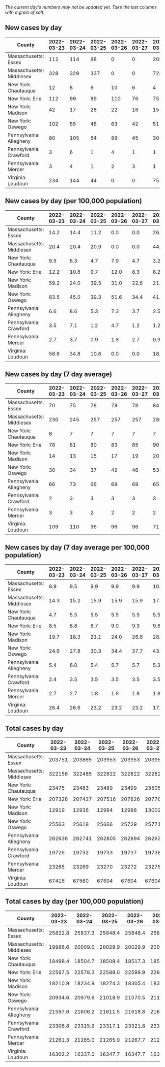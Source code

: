 _The current day's numbers may not be updated yet. Take the last columns with a grain of salt._
## New cases by day

| County | 2022-03-23 | 2022-03-24 | 2022-03-25 | 2022-03-26 | 2022-03-27 | 2022-03-28 | 2022-03-29 |
| --- | --- | --- | --- | --- | --- | --- | --- |
| Massachusetts: Essex | 112 | 114 | 88 | 0 | 0 | 205 | 96 |
| Massachusetts: Middlesex | 328 | 329 | 337 | 0 | 0 | 723 | 356 |
| New York: Chautauqua | 12 | 8 | 6 | 10 | 6 | 4 | 3 |
| New York: Erie | 112 | 99 | 89 | 110 | 76 | 75 | 100 |
| New York: Madison | 42 | 17 | 28 | 22 | 16 | 15 | 17 |
| New York: Oswego | 102 | 55 | 48 | 63 | 42 | 51 | 48 |
| Pennsylvania: Allegheny | 80 | 105 | 64 | 89 | 45 | 30 | 58 |
| Pennsylvania: Crawford | 3 | 6 | 1 | 4 | 1 | 1 |  |
| Pennsylvania: Mercer | 3 | 4 | 1 | 2 | 3 | 1 | 2 |
| Virginia: Loudoun | 234 | 144 | 44 | 0 | 0 | 75 | 48 |

## New cases by day (per 100,000 population)

| County | 2022-03-23 | 2022-03-24 | 2022-03-25 | 2022-03-26 | 2022-03-27 | 2022-03-28 | 2022-03-29 |
| --- | --- | --- | --- | --- | --- | --- | --- |
| Massachusetts: Essex | 14.2 | 14.4 | 11.2 | 0.0 | 0.0 | 26.0 | 12.2 |
| Massachusetts: Middlesex | 20.4 | 20.4 | 20.9 | 0.0 | 0.0 | 44.9 | 22.1 |
| New York: Chautauqua | 9.5 | 6.3 | 4.7 | 7.9 | 4.7 | 3.2 | 2.4 |
| New York: Erie | 12.2 | 10.8 | 9.7 | 12.0 | 8.3 | 8.2 | 10.9 |
| New York: Madison | 59.2 | 24.0 | 39.5 | 31.0 | 22.6 | 21.1 | 24.0 |
| New York: Oswego | 83.5 | 45.0 | 39.3 | 51.6 | 34.4 | 41.8 | 39.3 |
| Pennsylvania: Allegheny | 6.6 | 8.6 | 5.3 | 7.3 | 3.7 | 2.5 | 4.8 |
| Pennsylvania: Crawford | 3.5 | 7.1 | 1.2 | 4.7 | 1.2 | 1.2 |  |
| Pennsylvania: Mercer | 2.7 | 3.7 | 0.9 | 1.8 | 2.7 | 0.9 | 1.8 |
| Virginia: Loudoun | 56.6 | 34.8 | 10.6 | 0.0 | 0.0 | 18.1 | 11.6 |

## New cases by day (7 day average)

| County | 2022-03-23 | 2022-03-24 | 2022-03-25 | 2022-03-26 | 2022-03-27 | 2022-03-28 | 2022-03-29 |
| --- | --- | --- | --- | --- | --- | --- | --- |
| Massachusetts: Essex | 70 | 75 | 78 | 78 | 78 | 84 | 88 |
| Massachusetts: Middlesex | 230 | 245 | 257 | 257 | 257 | 285 | 296 |
| New York: Chautauqua | 6 | 7 | 7 | 7 | 7 | 7 | 7 |
| New York: Erie | 78 | 81 | 80 | 83 | 85 | 90 | 94 |
| New York: Madison | 14 | 13 | 15 | 17 | 19 | 20 | 22 |
| New York: Oswego | 30 | 34 | 37 | 42 | 46 | 53 | 58 |
| Pennsylvania: Allegheny | 66 | 73 | 66 | 69 | 69 | 65 | 67 |
| Pennsylvania: Crawford | 2 | 3 | 3 | 3 | 3 | 3 |  |
| Pennsylvania: Mercer | 3 | 3 | 2 | 2 | 2 | 2 | 2 |
| Virginia: Loudoun | 109 | 110 | 96 | 96 | 96 | 71 | 78 |

## New cases by day (7 day average per 100,000 population)

| County | 2022-03-23 | 2022-03-24 | 2022-03-25 | 2022-03-26 | 2022-03-27 | 2022-03-28 | 2022-03-29 |
| --- | --- | --- | --- | --- | --- | --- | --- |
| Massachusetts: Essex | 8.9 | 9.5 | 9.9 | 9.9 | 9.9 | 10.6 | 11.2 |
| Massachusetts: Middlesex | 14.3 | 15.2 | 15.9 | 15.9 | 15.9 | 17.7 | 18.4 |
| New York: Chautauqua | 4.7 | 5.5 | 5.5 | 5.5 | 5.5 | 5.5 | 5.5 |
| New York: Erie | 8.5 | 8.8 | 8.7 | 9.0 | 9.3 | 9.8 | 10.2 |
| New York: Madison | 19.7 | 18.3 | 21.1 | 24.0 | 26.8 | 28.2 | 31.0 |
| New York: Oswego | 24.6 | 27.8 | 30.3 | 34.4 | 37.7 | 43.4 | 47.5 |
| Pennsylvania: Allegheny | 5.4 | 6.0 | 5.4 | 5.7 | 5.7 | 5.3 | 5.5 |
| Pennsylvania: Crawford | 2.4 | 3.5 | 3.5 | 3.5 | 3.5 | 3.5 |  |
| Pennsylvania: Mercer | 2.7 | 2.7 | 1.8 | 1.8 | 1.8 | 1.8 | 1.8 |
| Virginia: Loudoun | 26.4 | 26.6 | 23.2 | 23.2 | 23.2 | 17.2 | 18.9 |

## Total cases by day

| County | 2022-03-23 | 2022-03-24 | 2022-03-25 | 2022-03-26 | 2022-03-27 | 2022-03-28 | 2022-03-29 |
| --- | --- | --- | --- | --- | --- | --- | --- |
| Massachusetts: Essex | 203751 | 203865 | 203953 | 203953 | 203953 | 204158 | 204254 |
| Massachusetts: Middlesex | 322156 | 322485 | 322822 | 322822 | 322822 | 323545 | 323901 |
| New York: Chautauqua | 23475 | 23483 | 23489 | 23499 | 23505 | 23509 | 23512 |
| New York: Erie | 207328 | 207427 | 207516 | 207626 | 207702 | 207777 | 207877 |
| New York: Madison | 12919 | 12936 | 12964 | 12986 | 13002 | 13017 | 13034 |
| New York: Oswego | 25563 | 25618 | 25666 | 25729 | 25771 | 25822 | 25870 |
| Pennsylvania: Allegheny | 262636 | 262741 | 262805 | 262894 | 262939 | 262969 | 263027 |
| Pennsylvania: Crawford | 19726 | 19732 | 19733 | 19737 | 19738 | 19739 |  |
| Pennsylvania: Mercer | 23265 | 23269 | 23270 | 23272 | 23275 | 23276 | 23278 |
| Virginia: Loudoun | 67416 | 67560 | 67604 | 67604 | 67604 | 67679 | 67727 |

## Total cases by day (per 100,000 population)

| County | 2022-03-23 | 2022-03-24 | 2022-03-25 | 2022-03-26 | 2022-03-27 | 2022-03-28 | 2022-03-29 |
| --- | --- | --- | --- | --- | --- | --- | --- |
| Massachusetts: Essex | 25822.8 | 25837.3 | 25848.4 | 25848.4 | 25848.4 | 25874.4 | 25886.6 |
| Massachusetts: Middlesex | 19988.6 | 20009.0 | 20029.9 | 20029.9 | 20029.9 | 20074.8 | 20096.9 |
| New York: Chautauqua | 18498.4 | 18504.7 | 18509.4 | 18517.3 | 18522.0 | 18525.2 | 18527.5 |
| New York: Erie | 22567.5 | 22578.3 | 22588.0 | 22599.9 | 22608.2 | 22616.4 | 22627.3 |
| New York: Madison | 18210.9 | 18234.9 | 18274.3 | 18305.4 | 18327.9 | 18349.1 | 18373.0 |
| New York: Oswego | 20934.6 | 20979.6 | 21018.9 | 21070.5 | 21104.9 | 21146.7 | 21186.0 |
| Pennsylvania: Allegheny | 21597.6 | 21606.2 | 21611.5 | 21618.8 | 21622.5 | 21624.9 | 21629.7 |
| Pennsylvania: Crawford | 23308.8 | 23315.9 | 23317.1 | 23321.8 | 23323.0 | 23324.2 |  |
| Pennsylvania: Mercer | 21261.3 | 21265.0 | 21265.9 | 21267.7 | 21270.5 | 21271.4 | 21273.2 |
| Virginia: Loudoun | 16302.2 | 16337.0 | 16347.7 | 16347.7 | 16347.7 | 16365.8 | 16377.4 |
